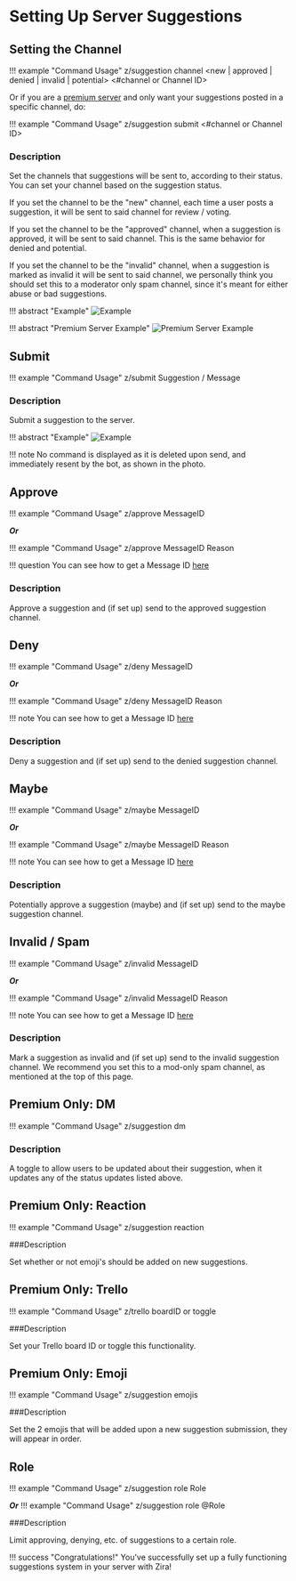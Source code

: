 # Setting Up Server Suggestions

## Setting the Channel

!!! example "Command Usage"
    z/suggestion channel <new | approved | denied | invalid | potential> <#channel or Channel ID>

Or if you are a [premium server](http://zira.pw/premium) and only want your suggestions posted in a specific channel, do: 

!!! example "Command Usage"
    z/suggestion submit <#channel or Channel ID>

### Description

Set the channels that suggestions will be sent to, according to their status. You can set your channel based on the suggestion status. 

If you set the channel to be the "new" channel, each time a user posts a suggestion, it will be sent to said channel for review / voting.

If you set the channel to be the "approved" channel, when a suggestion is approved, it will be sent to said channel. This is the same behavior for denied and potential.

If you set the channel to be the "invalid" channel, when a suggestion is marked as invalid it will be sent to said channel, we personally think you should set this to a moderator only spam channel, since it's meant for either abuse or bad suggestions.


!!! abstract "Example"
    ![Example](http://i.imjake.me/files/402x0.png)

!!! abstract "Premium Server Example"
    ![Premium Server Example](http://i.imjake.me/files/lz4uk.png)

## Submit

!!! example "Command Usage"
    z/submit Suggestion / Message

### Description

Submit a suggestion to the server.

!!! abstract "Example"
    ![Example](http://i.imjake.me/files/1u99y.png)

!!! note
    No command is displayed as it is deleted upon send, and immediately resent by the bot, as shown in the photo.

## Approve

!!! example "Command Usage"
    z/approve MessageID

***Or***

!!! example "Command Usage"
    z/approve MessageID Reason

!!! question
    You can see how to get a Message ID [here](https://support.discordapp.com/hc/en-us/articles/206346498-Where-can-I-find-my-User-Server-Message-ID-)

### Description

Approve a suggestion and (if set up) send to the approved suggestion channel.

## Deny

!!! example "Command Usage"
    z/deny MessageID

***Or***

!!! example "Command Usage"
    z/deny MessageID Reason

!!! note
    You can see how to get a Message ID [here](https://support.discordapp.com/hc/en-us/articles/206346498-Where-can-I-find-my-User-Server-Message-ID-)

### Description

Deny a suggestion and (if set up) send to the denied suggestion channel.

## Maybe

!!! example "Command Usage"
    z/maybe MessageID

***Or***

!!! example "Command Usage"
    z/maybe MessageID Reason

!!! note 
    You can see how to get a Message ID [here](https://support.discordapp.com/hc/en-us/articles/206346498-Where-can-I-find-my-User-Server-Message-ID-)

### Description

Potentially approve a suggestion (maybe) and (if set up) send to the maybe suggestion channel.

## Invalid / Spam

!!! example "Command Usage"
    z/invalid MessageID

***Or***

!!! example "Command Usage"
    z/invalid MessageID Reason

!!! note
    You can see how to get a Message ID [here](https://support.discordapp.com/hc/en-us/articles/206346498-Where-can-I-find-my-User-Server-Message-ID-)

### Description

Mark a suggestion as invalid and (if set up) send to the invalid suggestion channel. We recommend you set this to a mod-only spam channel, as mentioned at the top of this page.

## Premium Only: DM

!!! example "Command Usage"
    z/suggestion dm

### Description

A toggle to allow users to be updated about their suggestion, when it updates any of the status updates listed above.

## Premium Only: Reaction

!!! example "Command Usage"
    z/suggestion reaction

###Description

Set whether or not emoji's should be added on new suggestions.

## Premium Only: Trello

!!! example "Command Usage"
    z/trello boardID or toggle

###Description

Set your Trello board ID or toggle this functionality.

## Premium Only: Emoji

!!! example "Command Usage"
    z/suggestion emojis <first emoji> <second emoji>

###Description

Set the 2 emojis that will be added upon a new suggestion submission, they will appear in order.

## Role

!!! example "Command Usage"
    z/suggestion role Role

***Or***
!!! example "Command Usage"
    z/suggestion role @Role

###Description

Limit approving, denying, etc. of suggestions to a certain role.


!!! success "Congratulations!"
    You've successfully set up a fully functioning suggestions system in your server with Zira!